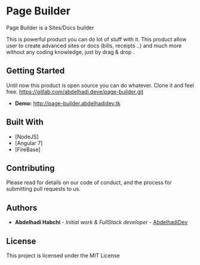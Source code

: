 # Page Builder

Page Builder is a Sites/Docs builder 

This is powerful product you can do lot of stuff with it.
This product allow user to create advanced sites or docs (bills, receipts ..) and much more without any coding knowledge, just by drag & drop .

## Getting Started

Until now this product is open source you can do whatever.
Clone it and feel free.
https://gitlab.com/abdelhadi.deve/page-builder.git

* **Demo:** http://page-builder.abdelhadidev.tk


## Built With

* [NodeJS]
* [Angular 7]
* [FireBase]

## Contributing

Please read for details on our code of conduct, and the process for submitting pull requests to us.

## Authors

* **Abdelhadi Habchi** - *Initial work & FullStack developer* - [AbdelhadiDev](https://abdelhadidev.com)

## License

This project is licensed under the MIT License
